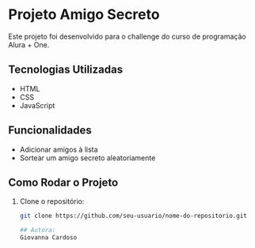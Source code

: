 # Projeto Amigo Secreto

  Este projeto foi desenvolvido para o challenge do curso de programação Alura + One. 

## Tecnologias Utilizadas

- HTML
- CSS
- JavaScript

## Funcionalidades

- Adicionar amigos à lista
- Sortear um amigo secreto aleatoriamente

## Como Rodar o Projeto

1. Clone o repositório:
   ```bash
   git clone https://github.com/seu-usuario/nome-do-repositorio.git

   ## Autora:
   Giovanna Cardoso 
